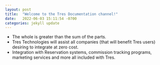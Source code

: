```yaml
---
layout: post
title:  "Welcome to the Tres Documentation channel!"
date:   2022-06-03 15:11:54 -0700
categories: jekyll update
---
```


* The whole is greater than the sum of the parts.
* Tres Technologies will assist all companies (that will benefit Tres users) desiring to integrate at zero cost.
* Integration with Reservation systems, commission tracking programs, marketing services and more all included with Tres.
